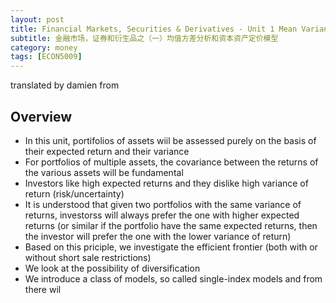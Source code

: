 ```yaml
---
layout: post
title: Financial Markets, Securities & Derivatives - Unit 1 Mean Variance Analysis and the CAPM
subtitle: 金融市场，证券和衍生品之（一）均值方差分析和资本资产定价模型
category: money
tags: [ECON5009]
---
```


translated by damien from 

## Overview

- In this unit, portifolios of assets wiil be assessed purely on the basis of their expected return and their variance
- For portfolios of multiple assets, the covariance between the returns of the various assets will be fundamental
- Investors like high expected returns and they dislike high variance of return (risk/uncertainty)
- It is understood that given two portfolios with the same variance of returns, investorss will always prefer the one with higher expected returns (or similar if the portfolio have the same expected returns, then the investor will prefer the one with the lower variance of return)
- Based on this priciple, we investigate the efficient frontier (both with or without short sale restrictions)
- We look at the possibility of diversification
- We introduce a class of models, so called single-index models and from there wil 